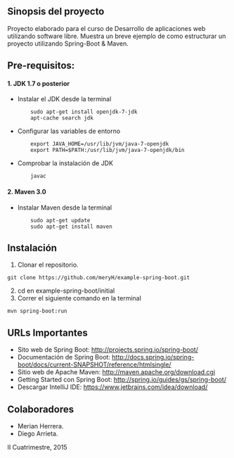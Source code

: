 ## Sinopsis del proyecto
Proyecto elaborado para el curso de Desarrollo de aplicaciones web utilizando software libre. Muestra un breve ejemplo de como estructurar un proyecto utilizando Spring-Boot & Maven.


## Pre-requisitos:
#### 1. JDK 1.7 o posterior
  * Instalar el JDK desde la terminal
    ```
        sudo apt-get install openjdk-7-jdk
        apt-cache search jdk
    ```
  * Configurar las variables de entorno
    ```
        export JAVA_HOME=/usr/lib/jvm/java-7-openjdk
        export PATH=$PATH:/usr/lib/jvm/java-7-openjdk/bin
    ```
  * Comprobar la instalación de JDK
    ```
        javac
    ```

#### 2. Maven 3.0
 * Instalar Maven desde la terminal
    ```
        sudo apt-get update
        sudo apt-get install maven
    ```

## Instalación
1. Clonar el repositorio.

```shell
git clone https://github.com/meryH/example-spring-boot.git
```
2. cd en example-spring-boot/initial
3. Correr el siguiente comando en la terminal
```shell
mvn spring-boot:run
```
## URLs Importantes
+ Sito web de Spring Boot: http://projects.spring.io/spring-boot/
+ Documentación de Spring Boot: http://docs.spring.io/spring-boot/docs/current-SNAPSHOT/reference/htmlsingle/
+ Sitio web de Apache Maven: http://maven.apache.org/download.cgi
+ Getting Started con Spring Boot: http://spring.io/guides/gs/spring-boot/
+ Descargar IntelliJ IDE: https://www.jetbrains.com/idea/download/

## Colaboradores
- Merian Herrera.
- Diego Arrieta.

II Cuatrimestre, 2015
